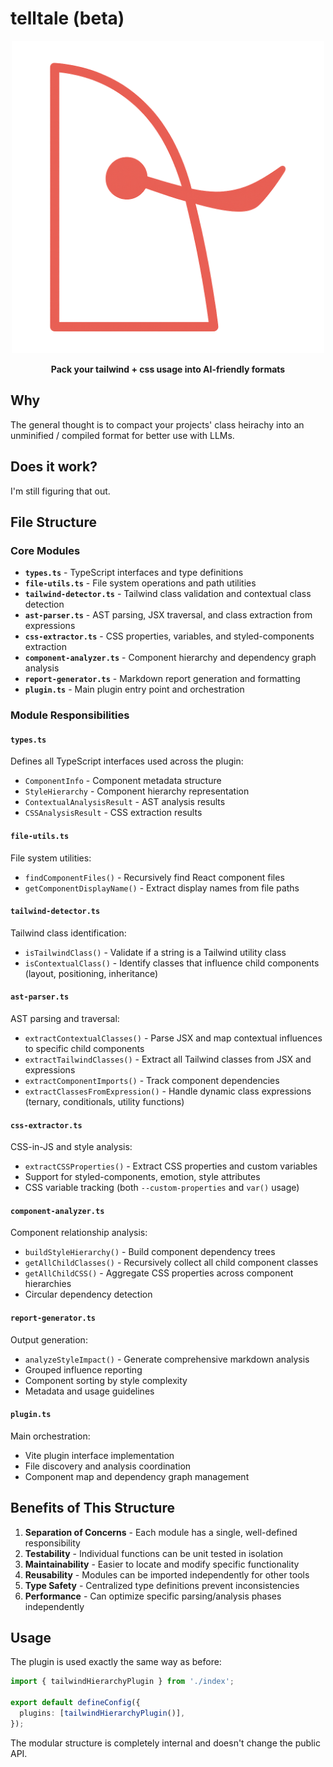 # telltale (beta)

<div align="center">
  <img src="media/logo.png" alt="Repomix" width="500" height="auto" />
  <p align="center">
    <b>Pack your tailwind + css usage into AI-friendly formats</b>
  </p>
</div>

## Why
The general thought is to compact your projects' class heirachy into an unminified / compiled format for better use with LLMs. 

## Does it work?
I'm still figuring that out.

## File Structure

### Core Modules

- **`types.ts`** - TypeScript interfaces and type definitions
- **`file-utils.ts`** - File system operations and path utilities
- **`tailwind-detector.ts`** - Tailwind class validation and contextual class detection
- **`ast-parser.ts`** - AST parsing, JSX traversal, and class extraction from expressions
- **`css-extractor.ts`** - CSS properties, variables, and styled-components extraction
- **`component-analyzer.ts`** - Component hierarchy and dependency graph analysis
- **`report-generator.ts`** - Markdown report generation and formatting
- **`plugin.ts`** - Main plugin entry point and orchestration

### Module Responsibilities

#### `types.ts`
Defines all TypeScript interfaces used across the plugin:
- `ComponentInfo` - Component metadata structure
- `StyleHierarchy` - Component hierarchy representation
- `ContextualAnalysisResult` - AST analysis results
- `CSSAnalysisResult` - CSS extraction results

#### `file-utils.ts`
File system utilities:
- `findComponentFiles()` - Recursively find React component files
- `getComponentDisplayName()` - Extract display names from file paths

#### `tailwind-detector.ts`
Tailwind class identification:
- `isTailwindClass()` - Validate if a string is a Tailwind utility class
- `isContextualClass()` - Identify classes that influence child components (layout, positioning, inheritance)

#### `ast-parser.ts`
AST parsing and traversal:
- `extractContextualClasses()` - Parse JSX and map contextual influences to specific child components
- `extractTailwindClasses()` - Extract all Tailwind classes from JSX and expressions
- `extractComponentImports()` - Track component dependencies
- `extractClassesFromExpression()` - Handle dynamic class expressions (ternary, conditionals, utility functions)

#### `css-extractor.ts`
CSS-in-JS and style analysis:
- `extractCSSProperties()` - Extract CSS properties and custom variables
- Support for styled-components, emotion, style attributes
- CSS variable tracking (both `--custom-properties` and `var()` usage)

#### `component-analyzer.ts`
Component relationship analysis:
- `buildStyleHierarchy()` - Build component dependency trees
- `getAllChildClasses()` - Recursively collect all child component classes
- `getAllChildCSS()` - Aggregate CSS properties across component hierarchies
- Circular dependency detection

#### `report-generator.ts`
Output generation:
- `analyzeStyleImpact()` - Generate comprehensive markdown analysis
- Grouped influence reporting
- Component sorting by style complexity
- Metadata and usage guidelines

#### `plugin.ts`
Main orchestration:
- Vite plugin interface implementation
- File discovery and analysis coordination
- Component map and dependency graph management

## Benefits of This Structure

1. **Separation of Concerns** - Each module has a single, well-defined responsibility
2. **Testability** - Individual functions can be unit tested in isolation
3. **Maintainability** - Easier to locate and modify specific functionality
4. **Reusability** - Modules can be imported independently for other tools
5. **Type Safety** - Centralized type definitions prevent inconsistencies
6. **Performance** - Can optimize specific parsing/analysis phases independently

## Usage

The plugin is used exactly the same way as before:

```typescript
import { tailwindHierarchyPlugin } from './index';

export default defineConfig({
  plugins: [tailwindHierarchyPlugin()],
});
```

The modular structure is completely internal and doesn't change the public API. 